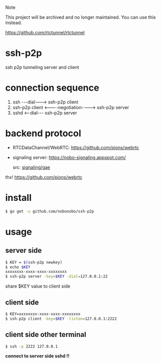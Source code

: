 > [!NOTE]
> This project will be archived and no longer maintained. You can use this instead.
> 
> https://github.com/rtctunnel/rtctunnel
    
# ssh-p2p
ssh p2p tunneling server and client

# connection sequence

1. ssh ---dial---> ssh-p2p client
2. ssh-p2p client <----negotiation----> ssh-p2p server
3. sshd <--dial--- ssh-p2p server

# backend protocol

- RTCDataChannel/WebRTC: https://github.com/pions/webrtc
- signaling server: https://nobo-signaling.appspot.com/

  src: [signaling/gae](https://github.com/nobonobo/ssh-p2p/signaling/gae)

thx! https://github.com/pions/webrtc

# install

```sh
$ go get -u github.com/nobonobo/ssh-p2p
```

# usage

## server side

```sh
$ KEY = $(ssh-p2p newkey)
$ echo $KEY
xxxxxxxx-xxxx-xxxx-xxxxxxxx
$ ssh-p2p server -key=$KEY -dial=127.0.0.1:22
```

share $KEY value to client side

## client side

```sh
$ KEY=xxxxxxxx-xxxx-xxxx-xxxxxxxx
$ ssh-p2p client -key=$KEY -listen=127.0.0.1:2222
```

## client side other terminal

```sh
$ ssh -p 2222 127.0.0.1
```

**connect to server side sshd !!**
